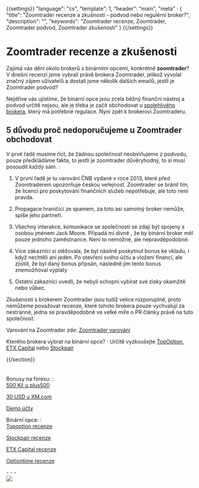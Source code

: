 {{settings}}
  "language": "cs",
  "template": 1,
  "header": "main",
  "meta" : {
    "title": "Zoomtrader recenze a zkušnosti - podvod nebo regulérní broker?",
    "description": "",
    "keywords": "Zoomtrader recenze, Zoomtrader, Zoomtrader podvod, Zoomtrader zkušenosti"
  }
{{/settings}}

<div class="row">
<div class="col-md-9" role="main" markdown="1">

# Zoomtrader recenze a zkušenosti


Zajímá vás dění okolo brokerů s binárními opcemi, konkrétně **zoomtrader**? V dnešní recenzi jsme vybrali právě brokera Zoomtrader,  jelikož vyvolal značný zájem uživatelů a dostali jsme několik dalších emailů, jestli je Zoomtrader podvod? 

Nejdříve vás ujístíme, že binární opce jsou zcela běžný finanční nástroj a podvod určitě nejsou, ale je třeba je začít obchodovat u [spolehlivého brokera](http://www.forexsrovnavac.cz/topoption), který má potřebné regulace. Nyní zpět k brokerovi Zoomtraderu.


## 5 důvodu proč nedoporučujeme u Zoomtrader obchodovat

V prvé řadě musíme říct, že žádnou společnost neobviňujeme z podvodu, pouze předkládáme fakta, to jestli je zoomtrader důvěryhodný, to si musí posoudit každý sám.
:  


1. V první řadě je tu varování ČNB vydané v roce 2013, které před Zoomtraderem upozorňuje českou veřejnost. Zoomtrader se bránil tím, že licenci pro poskytování finančních služeb nepotřebuje, ale toto není pravda.

2. Propagace hraničící ze spamem, za toto asi samotný broker nemůže, spíše jeho partneři.

3. Všechny interakce, komunikace se společností se zdají být spojeny s osobou jménem Jack Moore. Připadá mi divné , že by binární  broker měl pouze jednoho zaměstnance. Není to nemožné, ale nepravděpodobné.

4. Více zákazníci si stěžovala, že byl násilně poskytnut bonus ke vkladu, i když nechtěli ani jeden. Po otevření svého účtu a vložení financí, ale zjistili, že byl daný bonus připsán, následně jim tento bonus znemožňoval výplaty

5. Ostatní zákazníci uvedli, že nebyli schopni vybírat své zisky okamžitě nebo vůbec.

Zkušenosti s brokerem Zoomtrader jsou tudíž velice rozporuplné, proto nemůžeme považovat recenze, které tohoto brokera pouze vychvalují za nestranné, jedna se pravděpodobně ve velké míře o PR články právě na tuto společnost.

Varování na Zoomtrader zde: [Zoomtrader varování](http://www.cnb.cz/cs/spotrebitel/ochrana_spotrebitele/upozorneni/upozorneni_zoompartners.html)

Kterého brokera vybrat na binární opce?
:   Určitě vyzkoušejte [TopOption](http://blog.forexsrovnavac.cz/topoption "TopOption"), [ETX Capital](http://www.forexsrovnavac.cz/etx-capital-zkusenosti "ETX Capital") nebo [Stockpair](http://www.forexsrovnavac.cz/stockpair "Stockpair")







{{/section}}
</div>
<div class="col-md-3" markdown="1">
<div class="well" markdown="1" style="margin-top: 2.5em">

Bonusy na forexu:
:    
[500 Kč u plus500](http://www.forexsrovnavac.cz/plus500 "plus500")

[30 USD u XM.com](http://www.forexsrovnavac.cz/xm-xemarkets-com "XM.com")

[Demo účty](http://www.forexsrovnavac.cz/demo-ucet "Demo účet")

Binární opce:
:    
[Topoption recenze](http://www.forexsrovnavac.cz/topoption "TopOption recenze")

[Stockpair recenze](http://www.forexsrovnavac.cz/stockpair "Stockapair recenze")

[ETX Capital recenze](http://www.forexsrovnavac.cz/etx-capital-zkusenosti "ETX Capital recenze")

[Optiontime recenze](http://www.forexsrovnavac.cz/optiontime "OptionTime recenze")


</div>
<div class="container-fluid" markdown="1">
- - -


</div>
<div class="container-fluid" markdown="1">

</div>
<div class="container-fluid" markdown="1">



</div>
<div class="container-fluid" markdown="1">



</div>
<div class="container-fluid" markdown="1">
<a href="http://blog.forexsrovnavac.cz/plus500cz"  target="_blank">
 <img src="http://blog.forexsrovnavac.cz/wp-content/uploads/2014/10/informace.png" width="" height=""/>

</a>

</div>
</div>
</div>